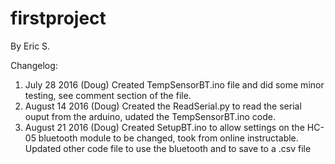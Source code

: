 # firstproject
By Eric S.

Changelog:
1. July 28 2016 	(Doug) Created TempSensorBT.ino file and did some minor testing, see comment section of the file.
2. August 14 2016 	(Doug) Created the ReadSerial.py to read the serial ouput from the arduino, udated the TempSensorBT.ino code.
3. August 21 2016	(Doug) Created SetupBT.ino to allow settings on the HC-05 bluetooth module to be changed, took from online instructable. Updated other code file to use the bluetooth and to save to a .csv file